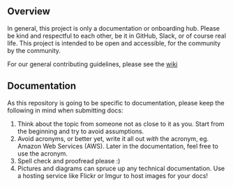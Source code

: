 ## Overview
In general, this project is only a documentation or onboarding hub.  Please be kind and respectful to each other, be it in GitHub, Slack, or of course real life.
This project is intended to be open and accessible, for the community by the community.

For our general contributing guidelines, please see the [wiki](https://github.com/ProvidenceGeeks/website-docs/wiki)

## Documentation
As this repository is going to be specific to documentation, please keep the following in mind when submitting docs:
1.  Think about the topic from someone not as close to it as you.  Start from the beginning and try to avoid assumptions.
1.  Avoid acronyms, or better yet, write it all out _with_ the acronym, eg. Amazon Web Services (AWS).  Later in the documentation, feel free to use the acronym.
1.  Spell check and proofread please :)
1.  Pictures and diagrams can spruce up any technical documentation.  Use a hosting service like Flickr or Imgur to host images for your docs!